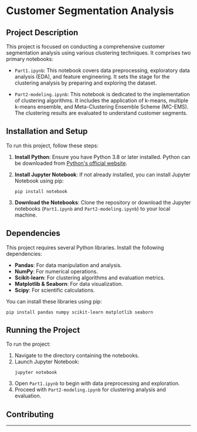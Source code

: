 # Customer Segmentation Analysis

## Project Description
This project is focused on conducting a comprehensive customer segmentation analysis using various clustering techniques. It comprises two primary notebooks:

- `Part1.ipynb`: This notebook covers data preprocessing, exploratory data analysis (EDA), and feature engineering. It sets the stage for the clustering analysis by preparing and exploring the dataset.

- `Part2-modeling.ipynb`: This notebook is dedicated to the implementation of clustering algorithms. It includes the application of k-means, multiple k-means ensemble, and Meta-Clustering Ensemble Scheme (MC-EMS). The clustering results are evaluated to understand customer segments.

## Installation and Setup
To run this project, follow these steps:

1. **Install Python**: Ensure you have Python 3.8 or later installed. Python can be downloaded from [Python's official website](https://www.python.org/downloads/).

2. **Install Jupyter Notebook**: If not already installed, you can install Jupyter Notebook using pip:
   ```
   pip install notebook
   ```

3. **Download the Notebooks**: Clone the repository or download the Jupyter notebooks (`Part1.ipynb` and `Part2-modeling.ipynb`) to your local machine.

## Dependencies
This project requires several Python libraries. Install the following dependencies:

- **Pandas**: For data manipulation and analysis.
- **NumPy**: For numerical operations.
- **Scikit-learn**: For clustering algorithms and evaluation metrics.
- **Matplotlib & Seaborn**: For data visualization.
- **Scipy**: For scientific calculations.

You can install these libraries using pip:
```
pip install pandas numpy scikit-learn matplotlib seaborn
```

## Running the Project
To run the project:

1. Navigate to the directory containing the notebooks.
2. Launch Jupyter Notebook:
   ```
   jupyter notebook
   ```
3. Open `Part1.ipynb` to begin with data preprocessing and exploration.
4. Proceed with `Part2-modeling.ipynb` for clustering analysis and evaluation.

## Contributing
---

